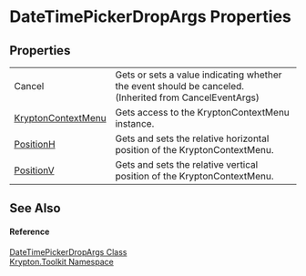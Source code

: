 # DateTimePickerDropArgs Properties




## Properties
<table>
<tr>
<td>Cancel</td>
<td>Gets or sets a value indicating whether the event should be canceled.<br />(Inherited from CancelEventArgs)</td></tr>
<tr>
<td><a href="21e159a2-bf27-81ab-b844-10b8ef91e693.md">KryptonContextMenu</a></td>
<td>Gets access to the KryptonContextMenu instance.</td></tr>
<tr>
<td><a href="5ff80f99-b9f2-e1ed-6e62-80ff5aa62ddd.md">PositionH</a></td>
<td>Gets and sets the relative horizontal position of the KryptonContextMenu.</td></tr>
<tr>
<td><a href="6dafe661-9e2d-33ba-2d1a-6e4d7c87d15e.md">PositionV</a></td>
<td>Gets and sets the relative vertical position of the KryptonContextMenu.</td></tr>
</table>

## See Also


#### Reference
<a href="9c891425-5f0e-fa0d-4a73-1e3516aebc41.md">DateTimePickerDropArgs Class</a>  
<a href="79d2eac2-21f4-54ff-7552-b20c33c30600.md">Krypton.Toolkit Namespace</a>  
